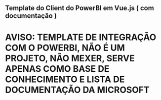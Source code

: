 ## Template do Client do PowerBI em Vue.js ( com documentação )
# AVISO: TEMPLATE DE INTEGRAÇÃO COM O POWERBI, NÃO É UM PROJETO, NÃO MEXER, SERVE APENAS COMO BASE DE CONHECIMENTO E LISTA DE DOCUMENTAÇÃO DA MICROSOFT
